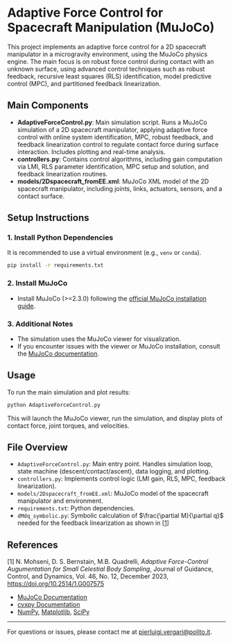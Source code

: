 # Adaptive Force Control for Spacecraft Manipulation (MuJoCo)

This project implements an adaptive force control for a 2D spacecraft manipulator in a microgravity environment, using the MuJoCo physics engine. The main focus is on robust force control during contact with an unknown surface, using advanced control techniques such as robust feedback, recursive least squares (RLS) identification, model predictive control (MPC), and partitioned feedback linearization.

## Main Components

- **AdaptiveForceControl.py**: Main simulation script. Runs a MuJoCo simulation of a 2D spacecraft manipulator, applying adaptive force control with online system identification, MPC, robust feedback, and feedback linearization control to regulate contact force during surface interaction. Includes plotting and real-time analysis.
- **controllers.py**: Contains control algorithms, including gain computation via LMI, RLS parameter identification, MPC setup and solution, and feedback linearization routines.
- **models/2Dspacecraft_fromEE.xml**: MuJoCo XML model of the 2D spacecraft manipulator, including joints, links, actuators, sensors, and a contact surface.

## Setup Instructions

### 1. Install Python Dependencies

It is recommended to use a virtual environment (e.g., `venv` or `conda`).

```bash
pip install -r requirements.txt
```

### 2. Install MuJoCo

- Install MuJoCo (>=2.3.0) following the [official MuJoCo installation guide](https://mujoco.readthedocs.io/en/stable/).

### 3. Additional Notes
- The simulation uses the MuJoCo viewer for visualization. 
- If you encounter issues with the viewer or MuJoCo installation, consult the [MuJoCo documentation](https://mujoco.readthedocs.io/en/stable/).

## Usage

To run the main simulation and plot results:

```bash
python AdaptiveForceControl.py
```

This will launch the MuJoCo viewer, run the simulation, and display plots of contact force, joint torques, and velocities.

## File Overview

- `AdaptiveForceControl.py`: Main entry point. Handles simulation loop, state machine (descent/contact/ascent), data logging, and plotting.
- `controllers.py`: Implements control logic (LMI gain, RLS, MPC, feedback linearization).
- `models/2Dspacecraft_fromEE.xml`: MuJoCo model of the spacecraft manipulator and environment.
- `requirements.txt`: Python dependencies.
- `dMdq_symbolic.py`: Symbolic calculation of $\frac{\partial M}{\partial q}$ needed for the feedback linearization as shown in [[1](#references)]

## References
[1] N. Mohseni, D. S. Bernstain, M.B. Quadrelli, *Adaptive Force-Control Augumentation for Small Celestial Body Sampling*, Journal of Guidance, Control, and Dynamics, Vol. 46, No. 12, December 2023, https://doi.org/10.2514/1.G007575
- [MuJoCo Documentation](https://mujoco.readthedocs.io/en/stable/)
- [cvxpy Documentation](https://www.cvxpy.org/)
- [NumPy](https://numpy.org/), [Matplotlib](https://matplotlib.org/), [SciPy](https://scipy.org/)

---

For questions or issues, please contact me at pierluigi.vergari@polito.it.
